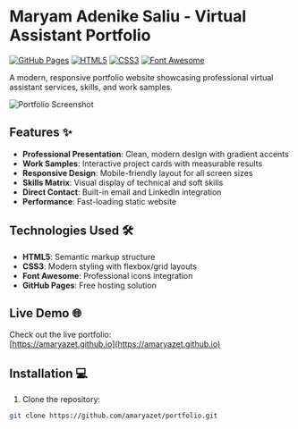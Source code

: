 # Maryam Adenike Saliu - Virtual Assistant Portfolio

[![GitHub Pages](https://img.shields.io/badge/Deployed%20on-GitHub%20Pages-blue?logo=github)](https://yourusername.github.io)
[![HTML5](https://img.shields.io/badge/HTML5-E34F26?logo=html5&logoColor=white)](https://developer.mozilla.org/en-US/docs/Web/HTML)
[![CSS3](https://img.shields.io/badge/CSS3-1572B6?logo=css3&logoColor=white)](https://developer.mozilla.org/en-US/docs/Web/CSS)
[![Font Awesome](https://img.shields.io/badge/Font%20Awesome-528DD7?logo=font-awesome&logoColor=white)](https://fontawesome.com)

A modern, responsive portfolio website showcasing professional virtual assistant services, skills, and work samples.

![Portfolio Screenshot](./screenshot.png) <!-- Add screenshot later -->

## Features ✨

- **Professional Presentation**: Clean, modern design with gradient accents
- **Work Samples**: Interactive project cards with measurable results
- **Responsive Design**: Mobile-friendly layout for all screen sizes
- **Skills Matrix**: Visual display of technical and soft skills
- **Direct Contact**: Built-in email and LinkedIn integration
- **Performance**: Fast-loading static website

## Technologies Used 🛠️

- **HTML5**: Semantic markup structure
- **CSS3**: Modern styling with flexbox/grid layouts
- **Font Awesome**: Professional icons integration
- **GitHub Pages**: Free hosting solution

## Live Demo 🌐

Check out the live portfolio:  
[https://amaryazet.github.io](https://amaryazet.github.io)

## Installation 💻

1. Clone the repository:
```bash
git clone https://github.com/amaryazet/portfolio.git
